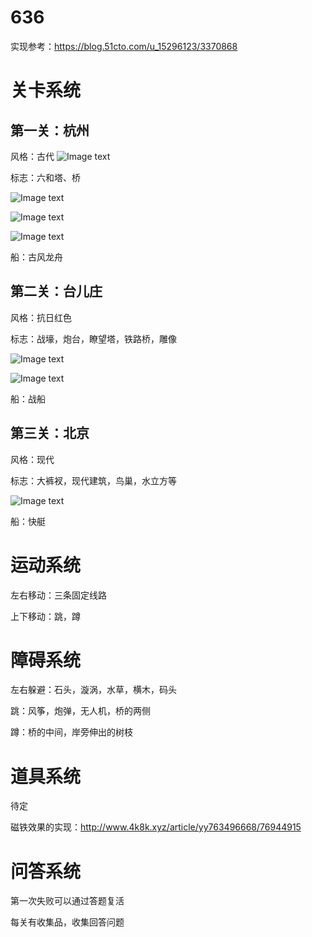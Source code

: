 # 636

实现参考：https://blog.51cto.com/u_15296123/3370868

# 关卡系统

## 第一关：杭州

风格：古代
![Image text](https://github.com/yjxmm9/636/raw/main/Reference%20Pic/image-20220621213223391.png)


标志：六和塔、桥


![Image text](https://github.com/yjxmm9/636/raw/main/Reference%20Pic/image-20220621213140749.png)

![Image text](https://github.com/yjxmm9/636/raw/main/Reference%20Pic/image-20220621213254346.png)

![Image text](https://github.com/yjxmm9/636/raw/main/Reference%20Pic/image-20220621213127421.png)




船：古风龙舟







## 第二关：台儿庄

风格：抗日红色

标志：战壕，炮台，瞭望塔，铁路桥，雕像

![Image text](https://github.com/yjxmm9/636/raw/main/Reference%20Pic/image-20220621213317341.png)



![Image text](https://github.com/yjxmm9/636/raw/main/Reference%20Pic/image-20220621213326515.png)



船：战船





## 第三关：北京

风格：现代

标志：大裤衩，现代建筑，鸟巢，水立方等

![Image text](https://github.com/yjxmm9/636/raw/main/Reference%20Pic/image-20220621214431663.png)

船：快艇



# 运动系统

左右移动：三条固定线路

上下移动：跳，蹲







# 障碍系统

左右躲避：石头，漩涡，水草，横木，码头

跳：风筝，炮弹，无人机，桥的两侧

蹲：桥的中间，岸旁伸出的树枝



# 道具系统

待定

磁铁效果的实现：http://www.4k8k.xyz/article/yy763496668/76944915





# 问答系统

第一次失败可以通过答题复活

每关有收集品，收集回答问题
